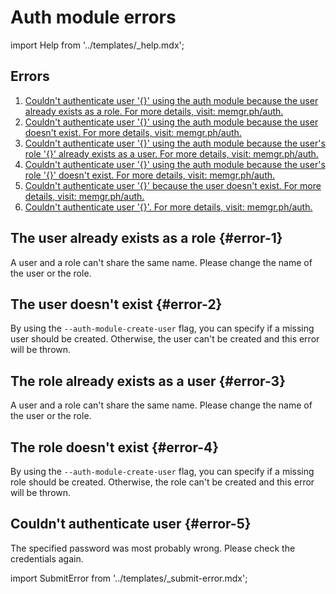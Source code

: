 # Auth module errors

import Help from '../templates/_help.mdx';

<Help/>

## Errors

1. [Couldn't authenticate user '{}' using the auth module because the user
   already exists as a role. For more details, visit: memgr.ph/auth.](#error-1)
2. [Couldn't authenticate user '{}' using the auth module because the user
   doesn't exist. For more details, visit: memgr.ph/auth.](#error-2)
3. [Couldn't authenticate user '{}' using the auth module because the user's
   role '{}' already exists as a user. For more details, visit:
   memgr.ph/auth.](#error-3)
4. [Couldn't authenticate user '{}' using the auth module because the user's
   role '{}' doesn't exist. For more details, visit: memgr.ph/auth.](#error-4)
5. [Couldn't authenticate user '{}' because the user doesn't exist. For more
   details, visit: memgr.ph/auth.](#error-2)
6. [Couldn't authenticate user '{}'. For more details, visit:
   memgr.ph/auth.](#error-5)

## The user already exists as a role {#error-1}

A user and a role can't share the same name. Please change the name of the user
or the role.

## The user doesn't exist {#error-2}

By using the `--auth-module-create-user` flag, you can specify if a missing user
should be created. Otherwise, the user can't be created and this error will be
thrown.

## The role already exists as a user {#error-3}

A user and a role can't share the same name. Please change the name of the user
or the role.

## The role doesn't exist {#error-4}

By using the `--auth-module-create-user` flag, you can specify if a missing role
should be created. Otherwise, the role can't be created and this error will be
thrown.

## Couldn't authenticate user {#error-5}

The specified password was most probably wrong. Please check the credentials
again.

import SubmitError from '../templates/_submit-error.mdx';

<SubmitError/>
